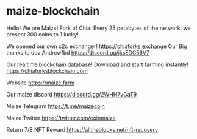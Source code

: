 # maize-blockchain

Hello! We are Maize! Fork of Chia.
Every 25 petabytes of the network, we present 300 coins to 1 lucky!

We opened our own c2c exchanger! https://chiaforks.exchange
Our Big thanks to dev Andrewfbd https://discord.gg/jksEDC56V7

Our realtime blockchain database! Download and start farming instantly! https://chiaforksblockchain.com

Website https://maize.farm

Our maize discord https://discord.gg/2WHH7yGaT9

Maize Telegram https://t.me/maizecoin

Maize Twitter https://twitter.com/coinmaize

Return 7/8 NFT Reward https://alltheblocks.net/nft-recovery
